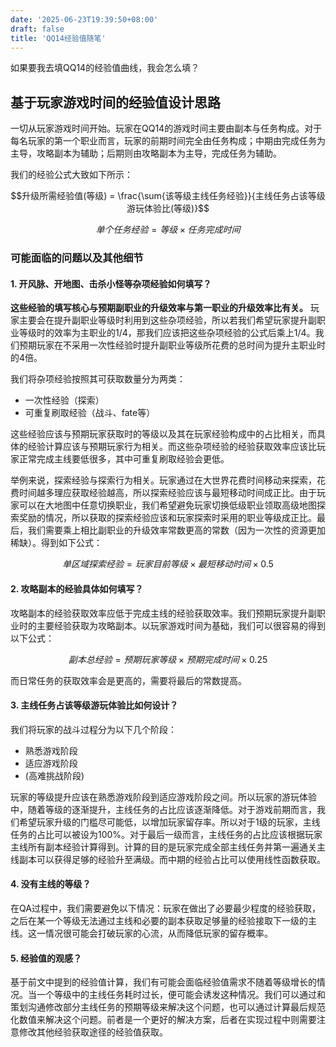 ```yaml
---
date: '2025-06-23T19:39:50+08:00'
draft: false
title: 'QQ14经验值随笔'
---
```


如果要我去填QQ14的经验值曲线，我会怎么填？

## 基于玩家游戏时间的经验值设计思路

一切从玩家游戏时间开始。玩家在QQ14的游戏时间主要由副本与任务构成。对于每名玩家的第一个职业而言，玩家的前期时间完全由任务构成；中期由完成任务为主导，攻略副本为辅助；后期则由攻略副本为主导，完成任务为辅助。

我们的经验公式大致如下所示：

$$升级所需经验值(等级) = \frac{\sum{该等级主线任务经验}}{主线任务占该等级游玩体验比(等级)}$$

$$单个任务经验 = 等级 \times 任务完成时间$$

### 可能面临的问题以及其他细节

#### 1. 开风脉、开地图、击杀小怪等杂项经验如何填写？

**这些经验的填写核心与预期副职业的升级效率与第一职业的升级效率比有关。** 玩家主要会在提升副职业等级时利用到这些杂项经验，所以若我们希望玩家提升副职业等级时的效率为主职业的1/4，那我们应该把这些杂项经验的公式后乘上1/4。我们预期玩家在不采用一次性经验时提升副职业等级所花费的总时间为提升主职业时的4倍。

我们将杂项经验按照其可获取数量分为两类：

- 一次性经验（探索）
- 可重复刷取经验（战斗、fate等）

这些经验应该与预期玩家获取时的等级以及其在玩家经验构成中的占比相关，而具体的经验计算应该与预期玩家行为相关。而这些杂项经验的经验获取效率应该比玩家正常完成主线要低很多，其中可重复刷取经验会更低。

举例来说，探索经验与探索行为相关。玩家通过在大世界花费时间移动来探索，花费时间越多理应获取经验越高，所以探索经验应该与最短移动时间成正比。由于玩家可以在大地图中任意切换职业，我们希望避免玩家切换低级职业领取高级地图探索奖励的情况，所以获取的探索经验应该和玩家探索时采用的职业等级成正比。最后，我们需要乘上相比副职业的升级效率常数更高的常数（因为一次性的资源更加稀缺）。得到如下公式：

$$单区域探索经验 = 玩家目前等级 \times 最短移动时间 \times 0.5$$

#### 2. 攻略副本的经验具体如何填写？

攻略副本的经验获取效率应低于完成主线的经验获取效率。我们预期玩家提升副职业时的主要经验获取为攻略副本。以玩家游戏时间为基础，我们可以很容易的得到以下公式：

$$副本总经验 = 预期玩家等级 \times 预期完成时间 \times 0.25$$

而日常任务的获取效率会是更高的，需要将最后的常数提高。

#### 3. 主线任务占该等级游玩体验比如何设计？

我们将玩家的战斗过程分为以下几个阶段：

- 熟悉游戏阶段
- 适应游戏阶段
- (高难挑战阶段)

玩家的等级提升应该在熟悉游戏阶段到适应游戏阶段之间。所以玩家的游玩体验中，随着等级的逐渐提升，主线任务的占比应该逐渐降低。对于游戏前期而言，我们希望玩家升级的门槛尽可能低，以增加玩家留存率。所以对于1级的玩家，主线任务的占比可以被设为100%。对于最后一级而言，主线任务的占比应该根据玩家主线所有副本经验计算得到。计算的目的是玩家完成全部主线任务并第一遍通关主线副本可以获得足够的经验升至满级。而中期的经验占比可以使用线性函数获取。

#### 4. 没有主线的等级？

在QA过程中，我们需要避免以下情况：玩家在做出了必要最少程度的经验获取，之后在某一个等级无法通过主线和必要的副本获取足够量的经验接取下一级的主线。这一情况很可能会打破玩家的心流，从而降低玩家的留存概率。

#### 5. 经验值的观感？

基于前文中提到的经验值计算，我们有可能会面临经验值需求不随着等级增长的情况。当一个等级中的主线任务耗时过长，便可能会诱发这种情况。我们可以通过和策划沟通修改部分主线任务的预期等级来解决这个问题，也可以通过计算最后规范化数值来解决这个问题。前者是一个更好的解决方案，后者在实现过程中则需要注意修改其他经验获取途径的经验值获取。
